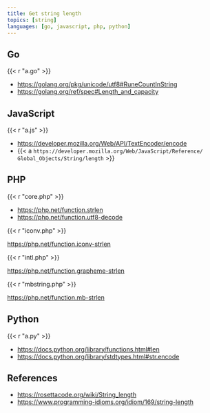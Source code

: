 ```yaml
---
title: Get string length
topics: [string]
languages: [go, javascript, php, python]
---
```


## Go

{{< r "a.go" >}}

- <https://golang.org/pkg/unicode/utf8#RuneCountInString>
- <https://golang.org/ref/spec#Length_and_capacity>

## JavaScript

{{< r "a.js" >}}

- <https://developer.mozilla.org/Web/API/TextEncoder/encode>
- {{< a `https://developer.mozilla.org/Web/JavaScript/Reference/
   Global_Objects/String/length` >}}

## PHP

{{< r "core.php" >}}

- <https://php.net/function.strlen>
- <https://php.net/function.utf8-decode>

{{< r "iconv.php" >}}

<https://php.net/function.iconv-strlen>

{{< r "intl.php" >}}

<https://php.net/function.grapheme-strlen>

{{< r "mbstring.php" >}}

<https://php.net/function.mb-strlen>

## Python

{{< r "a.py" >}}

- <https://docs.python.org/library/functions.html#len>
- <https://docs.python.org/library/stdtypes.html#str.encode>

## References

- <https://rosettacode.org/wiki/String_length>
- <https://www.programming-idioms.org/idiom/169/string-length>

